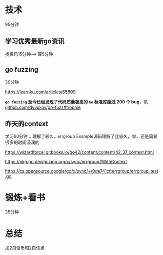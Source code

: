 # 技术
95分钟
## 学习优秀最新go资讯
找资讯15分钟--> 算5分钟

## go fuzzing
30分钟

https://learnku.com/articles/65809

**`go fuzzing` 至今已经发现了代码质量极高的 `Go` 标准库超过 200 个 bug**，见：[github.com/dvyukov/go-fuzz#trophie](https://github.com/dvyukov/go-fuzz#trophies)

## 昨天的context
学习60分钟... 理解了较久...errgroup Example源码理解了比较久，害，还是需要很多的时间浸润的

https://wizardforcel.gitbooks.io/go42/content/content/42_37_context.html

https://pkg.go.dev/golang.org/x/sync/errgroup#WithContext

https://cs.opensource.google/go/x/sync/+/0de741cf:errgroup/errgroup_test.go

# 锻炼+看书
35分钟

# 总结
加2自信币和2自信点